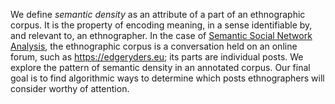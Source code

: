 We define *semantic density* as an attribute of a part of an ethnographic corpus. It is the property of encoding meaning, in a sense identifiable by, and relevant to, an ethnographer. In the case of [Semantic Social Network Analysis](https://doi.org/10.1177/1525822X20908236), the ethnographic corpus is a conversation held on an online forum, such as https://edgeryders.eu; its parts are individual posts. 
We explore the pattern of semantic density in an annotated corpus. Our final goal is to find algorithmic ways to determine which posts ethnographers will consider worthy of attention.

